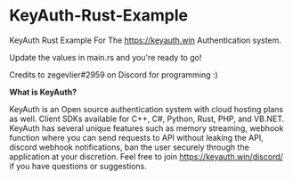 # KeyAuth-Rust-Example
KeyAuth Rust Example For The https://keyauth.win Authentication system.

Update the values in main.rs and you're ready to go!

Credits to zegevlier#2959 on Discord for programming :)

**What is KeyAuth?**

KeyAuth is an Open source authentication system with cloud hosting plans as well. Client SDKs available for C++, C#, Python, Rust, PHP, and VB.NET. KeyAuth has several unique features such as memory streaming, webhook function where you can send requests to API without leaking the API, discord webhook notifications, ban the user securely through the application at your discretion. Feel free to join https://keyauth.win/discord/ if you have questions or suggestions.
